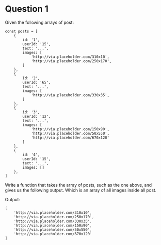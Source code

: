 # Question 1

Given the following arrays of post:

```
const posts = [
    {
        id: '1',
        userId: '15',
        text: '...',
        images: [
            'http://via.placeholder.com/310x10',
            'http://via.placeholder.com/250x170',
        ]
    },
    {
        Id: '2',
        userId: '65',
        text: '...',
        images: [
            'http://via.placeholder.com/330x35',
        ]
    },
    {
        id: '3',
        userId: '12',
        text: '...',
        images: [
            'http://via.placeholder.com/150x90',
            'http://via.placeholder.com/50x550',
            'http://via.placeholder.com/670x120'
        ]
    },
    {
        id: '4',
        userId: '15',
        text: '...',
        images: []
    },
]
```

Write a function that takes the array of posts, such as the one above, and gives us the following output. Which is an array of all images inside all post.

Output:

```
[
    'http://via.placeholder.com/310x10',
    'http://via.placeholder.com/250x170',
    'http://via.placeholder.com/330x35',
    'http://via.placeholder.com/150x90',
    'http://via.placeholder.com/50x550',
    'http://via.placeholder.com/670x120'
]
```
